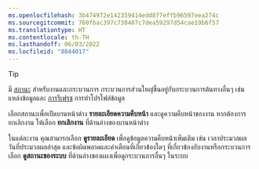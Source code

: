 ```yaml
---
ms.openlocfilehash: 3b474972e142359414edd8f7effb96597eea274c
ms.sourcegitcommit: 760fbac397c738407c7dea59297d54cae19b6f57
ms.translationtype: HT
ms.contentlocale: th-TH
ms.lasthandoff: 06/03/2022
ms.locfileid: "8844017"
---
```

> [!TIP] 
> มี [สถานะ](../system.md#status-definitions) สำหรับงานและกระบวนการ กระบวนการส่วนใหญ่ขึ้นอยู่กับกระบวนการต้นทางอื่นๆ เช่น แหล่งข้อมูลและ [การรีเฟรช](../system.md#refresh-processes) การทำโปรไฟล์ข้อมูล 
> 
> เลือกสถานะเพื่อเปิดบานหน้าต่าง **รายละเอียดความคืบหน้า** และดูความคืบหน้าของงาน หากต้องการยกเลิกงาน ให้เลือก **ยกเลิกงาน** ที่ด้านล่างของบานหน้าต่าง 
> 
> ในแต่ละงาน คุณสามารถเลือก **ดูรายละเอียด** เพื่อดูข้อมูลความคืบหน้าเพิ่มเติม เช่น เวลาประมวลผล วันที่ประมวลผลล่าสุด และข้อผิดพลาดและคำเตือนที่เกี่ยวข้องใดๆ ที่เกี่ยวข้องกับงานหรือกระบวนการ เลือก **ดูสถานะของระบบ** ที่ด้านล่างของแผงเพื่อดูกระบวนการอื่นๆ ในระบบ